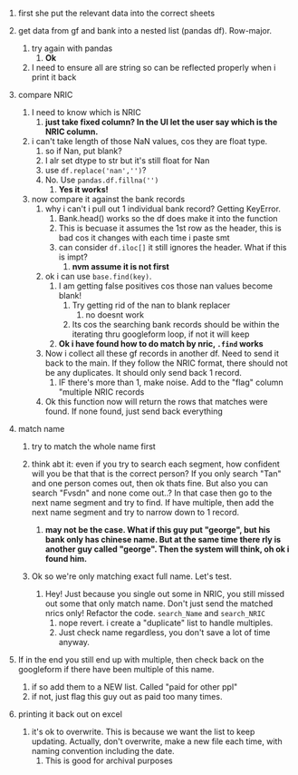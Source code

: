 1. first she put the relevant data into the correct sheets
2. get data from gf and bank into a nested list (pandas df). Row-major.
   1. try again with pandas
      1. **Ok**
   2. I need to ensure all are string so can be reflected properly when i print it back
3. compare NRIC
   1. I need to know which is NRIC
      1. **just take fixed column? In the UI let the user say which is the NRIC column.**
   2. i can't take length of those NaN values, cos they are float type.
      1. so if Nan, put blank?
      2. I alr set dtype to str but it's still float for Nan
      3. use `df.replace('nan','')`?
      4. No. Use `pandas.df.fillna('')`
         1. **Yes it works!**
   3. now compare it against the bank records
      1. why i can't i pull out 1 individual bank record? Getting KeyError.
         1. Bank.head() works so the df does make it into the function
         2. This is becuase it assumes the 1st row as the header, this is bad cos it changes with each time i paste smt
         3. can consider `df.iloc[]` it still ignores the header. What if this is impt?
            1. **nvm assume it is not first**
      2. ok i can use `base.find(key)`. 
         1. I am getting false positives cos those nan values become blank!
            1. Try getting rid of the nan to blank replacer
               1. no doesnt work
            2. Its cos the searching bank records should be within the iterating thru googleform loop, if not it will keep
         2. **Ok i have found how to do match by nric, `.find` works** 
      3. Now i collect all these gf records in another df. Need to send it back to the main. If they follow the NRIC format, there should not be any duplicates. It should only send back 1 record.
         1. IF there's more than 1, make noise. Add to the "flag" column "multiple NRIC records 
      4. Ok this function now will return the rows that matches were found. If none found, just send back everything

4. match name
   1. try to match the whole name first
   2. think abt it: even if you try to search each segment, how confident will you be that that is the correct person? If you only search "Tan" and one person comes out, then ok thats fine. But also you can search "Fvsdn" and none come out..? In that case then go to the next name segment and try to find. If have multiple, then add the next name segment and try to narrow down to 1 record.
      1. **may not be the case. What if this guy put "george", but his bank only has chinese name. But at the same time there rly is another guy called "george". Then the system will think, oh ok i found him.** 

   3. Ok so we're only matching exact full name. Let's test.
      1. Hey! Just because you single out some in NRIC, you still missed out some that only match name. Don't just send the matched nrics only! Refactor the code. `search_Name` and `search_NRIC` 
         1. nope revert. i create a "duplicate" list to handle multiples.
         2. Just check name regardless, you don't save a lot of time anyway.

5. If in the end you still end up with multiple, then check back on the googleform if there have been multiple of this name.
   1. if so add them to a NEW list. Called "paid for other ppl"
   2. if not, just flag this guy out as paid too many times.

6. printing it back out on excel
   1. it's ok to overwrite. This is because we want the list to keep updating. Actually, don't overwrite, make a new file each time, with naming convention including the date.
      1. This is good for archival purposes